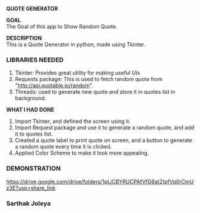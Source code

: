 **QUOTE GENERATOR**  

**GOAL**  
The Goal of this app to Show Random Quote.

**DESCRIPTION**  
This is a Quote Generator in python, made using Tkinter.

### LIBRARIES NEEDED

1. Tkinter: Provides great utility for making useful UIs
2. Requests package: This is used to fetch random quote from "http://api.quotable.io/random".
3. Threads: used to generate new quote and store it in quotes list in background.

**WHAT I HAD DONE**  
1) Import Tkinter, and defined the screen using it.
2) Import Request package and use it to generate a random quote, and add it to quotes list.
3) Created a quote label to print quote on screen, and a button to generate a random quote every time it is clicked.
4) Applied Color Scheme to make it look more appealing.

### DEMONSTRATION
https://drive.google.com/drive/folders/1pLjCBYRUCPAfVfG6atZtpfVq0rCmUz3E?usp=share_link

### Sarthak Joleya ### 
